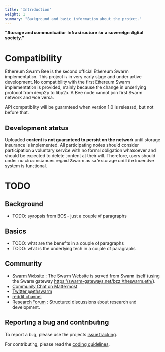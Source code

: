 ```yaml
---
title: 'Introduction'
weight: 1
summary: "Background and basic information about the project."
---
```


**"Storage and communication infrastructure for a sovereign digital society."**

# Compatibility
<!-- https://raw.githubusercontent.com/ethersphere/bee/master/README.md -->

Ethereum Swarm Bee is the second official Ethereum Swarm implementation. This project is in very early stage and under active development.
No compatibility with the first Ethereum Swarm implementation is provided, mainly because the change in underlying protocol from devp2p to libp2p. A Bee node cannot join first Swarm network and vice versa.

API compatibility will be guaranteed when version 1.0 is released, but not before that.

## Development status
Uploaded **content is not guaranteed to persist on the network** until storage insurance is implemented. All participating nodes should consider participation a voluntary service with no formal obligation whatsoever and should be expected to delete content at their will. Therefore, users should under no circumstances regard Swarm as safe storage until the incentive system is functional.

# TODO
## Background
- TODO: synopsis from BOS - just a couple of paragraphs

## Basics
- TODO: what are the benefits in a couple of paragraphs
- TODO: what is the underlying tech in a couple of paragraphs

## Community

- [Swarm Website](http://swarm.ethereum.org) : The Swarm Website is served from Swarm itself (using the Swarm gateway https://swarm-gateways.net/bzz:/theswarm.eth/).
- [Community Chat on Mattermost](https://beehive.ethswarm.org/)
- [Twitter @ethswarm](https://twitter.com/ethswarm)
- [reddit channel](https://www.reddit.com/r/ethswarm/)
- [Research Forum](https://swarmresear.ch/) : Structured discussions about research and development.

## Reporting a bug and contributing
To report a bug, please use the projects [issue tracking](https://github.com/ethersphere/bee/issues).

For contributing, please read the [coding guidelines](https://github.com/ethersphere/bee/blob/master/CODING.md).
